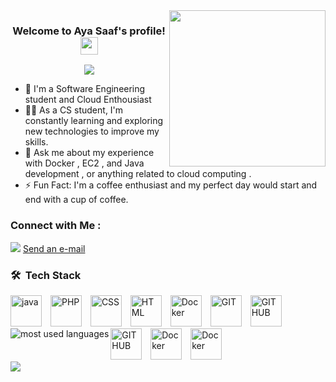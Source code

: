
<img width="250" align="right" src="https://c.tenor.com/_DOBjnGspYAAAAAM/code-coding.gif">

<h3 align="center">
  Welcome to Aya Saaf's profile!
  <img src="https://media.giphy.com/media/hvRJCLFzcasrR4ia7z/giphy.gif" width="28">
</h3>

<!-- Typing SVG by DenverCoder1 - https://github.com/DenverCoder1/readme-typing-svg -->
<p align="center">
 <a href="https://github.com/DenverCoder1/readme-typing-svg"><img src="https://readme-typing-svg.herokuapp.com/?lines=Sotware%20Engineering%20Student;Always%20learning%20new%20things&font=Fira%20Code&center=true&width=440&height=45&color=f75c7e&vCenter=true&size=22"></a>
</p> 

</p> 

- 🏢 I'm a Software Engineering student  and Cloud Enthousiast 
- 👨‍💻 As a CS student, I'm constantly learning and exploring new technologies to improve my skills.
- 💬 Ask me about my experience with Docker , EC2 , and Java development , or anything related to cloud computing .
- ⚡ Fun Fact: I'm a coffee enthusiast and my perfect day would start and end with a cup of coffee.



### Connect with Me :

<a href="[https://linkedin.com/in/Eya Saaf](https://www.linkedin.com/in/eya-saaf-b94671220)" target="_blank"><img src="https://img.shields.io/badge/-Eya%20Saaf-0077B5?style=for-the-badge&logo=Linkedin&logoColor=white"/></a>
[Send an e-mail <i class="fa fa-envelope"></i>](mailto:saafeya27@gmail.com)
### 🛠 &nbsp;Tech Stack
<img src="https://github.com/Ayasaaf/Ayasaaf/assets/109148841/c7d0233a-86eb-4486-910c-5685ff26a636" alt="java" width="50" height="50" style="margin-right: 10px;">  
<img src="https://github.com/Ayasaaf/Ayasaaf/assets/109148841/5988a987-9253-4a4d-a5c7-ee5b959b55c6" alt="PHP" width="50" height="50" style="margin-right: 10px;">  
<img src="https://github.com/Ayasaaf/Ayasaaf/assets/109148841/43b23c98-0cea-4cd3-b426-940f4b423729" alt="CSS" width="50" height="50" style="margin-right: 10px;">  
<img src="https://github.com/Ayasaaf/Ayasaaf/assets/109148841/f54b33ff-6c2e-4780-b759-2165d9e20116" alt="HTML" width="50" height="50" style="margin-right: 10px;"> 
<img src="https://github.com/Ayasaaf/Ayasaaf/assets/109148841/19a656e6-9b95-475d-9db7-da9f336696cb" alt="Docker" width="50" height="50" style="margin-right: 10px;">  
<img src="https://github.com/Ayasaaf/Ayasaaf/assets/109148841/0d10baf1-8696-4272-96ab-998bbcc1ac21" alt="GIT" width="50" height="50" style="margin-right: 10px;">  
<img src="https://github.com/Ayasaaf/Ayasaaf/assets/109148841/593f8ac7-dc50-4cec-9d99-d728b3cec884" alt="GITHUB" width="50" height="50" style="margin-right: 10px;">  
<img src="https://github.com/Ayasaaf/Ayasaaf/assets/109148841/6c7953f4-c351-464d-a0b9-09b4b1998d9c" alt="GITHUB" width="50" height="50" style="margin-right: 10px;">  
<img src="https://github.com/Ayasaaf/Ayasaaf/assets/109148841/a388e667-5986-496a-91fe-5fd76071dc90" alt="Docker" width="50" height="50" style="margin-right: 10px;"> 
<img src="https://github.com/Ayasaaf/Ayasaaf/assets/109148841/7e6ec9ef-24a1-4fde-90cc-88f7eb8fbe78" alt="Docker" width="50" height="50" style="margin-right: 10px;"> 


<img align="left" src="https://github-readme-stats.vercel.app/api/top-langs?username=Ayasaaf&show_icons=true&locale=en&layout=compact&theme=radical" alt="most used languages" />
<br>
<a href="https://komarev.com/ghpvc/?username=Ayasaaf&style=for-the-badge">
    <img src="https://komarev.com/ghpvc/?username=Ayasaaf&style=for-the-badge">
</a>
